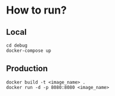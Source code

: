 # How to run?

## Local

```shell
cd debug
docker-compose up
```

## Production

```shell
docker build -t <image_name> .
docker run -d -p 8080:8080 <image_name>
```